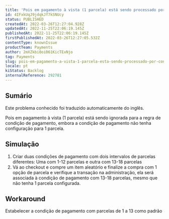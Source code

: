 ```yaml
---
title: 'Pois em pagamento à vista (1 parcela) está sendo processado por condições de pagamento que não têm opção de 1 parcela'
id: 4IFxkUqJ9jdqkJf7kSNUcy
status: PUBLISHED
createdAt: 2022-03-26T12:27:04.928Z
updatedAt: 2022-11-25T22:06:19.145Z
publishedAt: 2022-11-25T22:06:19.145Z
firstPublishedAt: 2022-03-26T12:27:05.532Z
contentType: knownIssue
productTeam: Payments
author: 2mXZkbi0oi061KicTExNjo
tag: Payments
slug: pois-em-pagamento-a-vista-1-parcela-esta-sendo-processado-por-condicoes-de-pagamento-que-nao-tem-opcao-de-1-parcela
locale: pt
kiStatus: Backlog
internalReference: 292781
---
```


## Sumário

<div class="alert alert-info">
  <p>Este problema conhecido foi traduzido automaticamente do inglês.</p>
</div>


Pois em pagamento à vista (1 parcela) está sendo ignorada para a regra de condição de pagamento, embora a condição de pagamento não tenha configuração para 1 parcela.




## Simulação



1. Criar duas condições de pagamento com dois intervalos de parcelas diferentes: Uma com 1-12 parcelas e outra com 13-18 parcelas
2. Vá ao checkout e compre um item aleatório e finalize a compra com 1 opção de parcela e verifique a transação na administração, ela será associada à condição de pagamento com 13-18 parcelas, mesmo que não tenha 1 parcela configurada.




## Workaround


Estabelecer a condição de pagamento com parcelas de 1 a 13 como padrão

